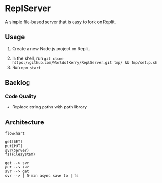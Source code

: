 # ReplServer

A simple file-based server that is easy to fork on Replit.

## Usage

1. Create a new Node.js project on Replit.
<!-- 2. In the shell, run `git clone https://github.com/WorldofKerry/ReplServer.git tmp/ && cp tmp/* . -r && rm tmp/ -rf && npm install` -->
2. In the shell, run `git clone https://github.com/WorldofKerry/ReplServer.git tmp/ && tmp/setup.sh` 
3. Run `npm start`

## Backlog

### Code Quality

- Replace string paths with path library

## Architecture

```mermaid
flowchart

get[GET]
put[PUT]
svr(Server)
fs(Filesystem)

get --> svr
put --> svr
svr --> get
svr --> | 5-min async save to | fs

```
